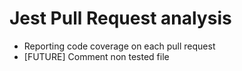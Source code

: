# Jest Pull Request analysis

- Reporting code coverage on each pull request
- [FUTURE] Comment non tested file